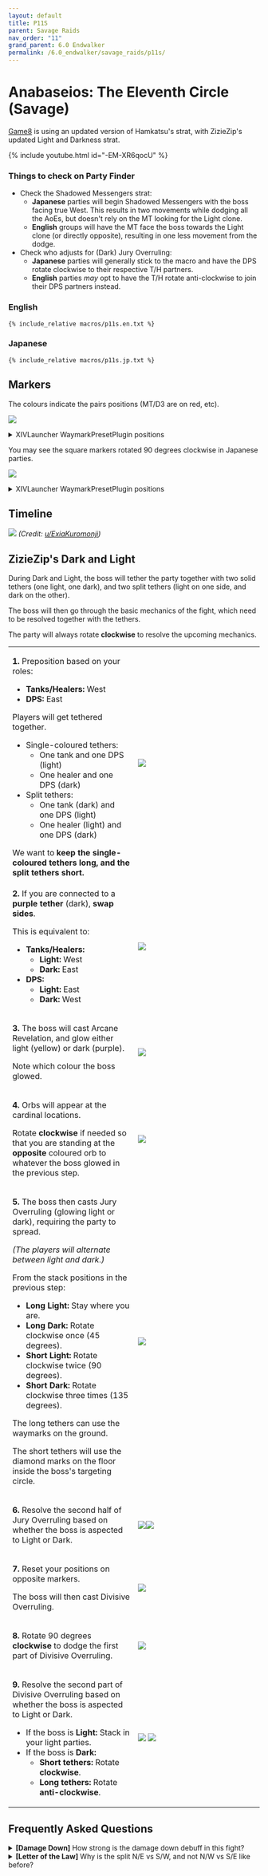 ```yaml
---
layout: default
title: P11S
parent: Savage Raids
nav_order: "11"
grand_parent: 6.0 Endwalker
permalink: /6.0_endwalker/savage_raids/p11s/
---
```


# Anabaseios: The Eleventh Circle (Savage)

[Game8](https://game8.jp/ff14/532825) is using an updated version of Hamkatsu's strat, with ZizieZip's updated Light and Darkness strat.

{% include youtube.html id="-EM-XR6qocU" %}

### Things to check on Party Finder

- Check the Shadowed Messengers strat:
  - **Japanese** parties will begin Shadowed Messengers with the boss facing true West. This results in two movements while dodging all the AoEs, but doesn't rely on the MT looking for the Light clone.
  - **English** groups will have the MT face the boss towards the Light clone (or directly opposite), resulting in one less movement from the dodge.
- Check who adjusts for (Dark) Jury Overruling:
  - **Japanese** parties will generally stick to the macro and have the DPS rotate clockwise to their respective T/H partners.
  - **English** parties *may* opt to have the T/H rotate anti-clockwise to join their DPS partners instead.

### English

```
{% include_relative macros/p11s.en.txt %}
```

### Japanese

```
{% include_relative macros/p11s.jp.txt %}
```

## Markers

The colours indicate the pairs positions (MT/D3 are on red, etc).

![](images/markers.jpg)
<details markdown=block>
<summary>XIVLauncher WaymarkPresetPlugin positions</summary>

```json
{"Name":"P11S","MapID":941,"A":{"X":100.0,"Y":0.0,"Z":87.0,"ID":0,"Active":true},"B":{"X":113.0,"Y":0.0,"Z":100.0,"ID":1,"Active":true},"C":{"X":100.0,"Y":0.0,"Z":113.0,"ID":2,"Active":true},"D":{"X":87.0,"Y":0.0,"Z":100.0,"ID":3,"Active":true},"One":{"X":90.8,"Y":0.0,"Z":90.8,"ID":4,"Active":true},"Two":{"X":109.2,"Y":0.0,"Z":90.8,"ID":5,"Active":true},"Three":{"X":109.2,"Y":0.0,"Z":109.2,"ID":6,"Active":true},"Four":{"X":90.8,"Y":0.0,"Z":109.2,"ID":7,"Active":true}}
```

</details>

You may see the square markers rotated 90 degrees clockwise in Japanese parties.

![](images/markers2.jpg)
<details markdown=block>
<summary>XIVLauncher WaymarkPresetPlugin positions</summary>

```json
{"Name":"P11S (JP)","MapID":941,"A":{"X":100.0,"Y":0.0,"Z":87.0,"ID":0,"Active":true},"B":{"X":113.0,"Y":0.0,"Z":100.0,"ID":1,"Active":true},"C":{"X":100.0,"Y":0.0,"Z":113.0,"ID":2,"Active":true},"D":{"X":87.0,"Y":0.0,"Z":100.0,"ID":3,"Active":true},"One":{"X":109.2,"Y":0.0,"Z":90.8,"ID":4,"Active":true},"Two":{"X":109.2,"Y":0.0,"Z":109.2,"ID":5,"Active":true},"Three":{"X":90.8,"Y":0.0,"Z":109.2,"ID":6,"Active":true},"Four":{"X":90.8,"Y":0.0,"Z":90.8,"ID":7,"Active":true}}
```

</details>

## Timeline
![](https://preview.redd.it/rm6mpxvwhh3b1.png?width=1796&format=png&auto=webp&v=enabled&s=916f64761d5fb5770f590329c1b41cdfc0619b21)
*(Credit: [u/ExiaKuromonji](https://www.reddit.com/r/ffxiv/comments/13xvne7/spoiler_64_p11s_timeline_and_abilities/))*

## ZizieZip's Dark and Light

During Dark and Light, the boss will tether the party together with two solid tethers (one light, one dark), and two split tethers (light on one side, and dark on the other).

The boss will then go through the basic mechanics of the fight, which need to be resolved together with the tethers.

The party will always rotate **clockwise** to resolve the upcoming mechanics.

<table>
  <tr>
    <td width="50%"><p><b>1.</b> Preposition based on your roles:</p>
    <ul><li><b>Tanks/Healers:</b> West</li><li><b>DPS:</b> East</li></ul>
    <p>Players will get tethered together.</p>
    <ul>
      <li>Single-coloured tethers:
        <ul>
          <li>One tank and one DPS (light)</li>
          <li>One healer and one DPS (dark)</li>
        </ul>
      </li>
      <li>Split tethers:
        <ul>
          <li>One tank (dark) and one DPS (light)</li>
          <li>One healer (light) and one DPS (dark)</li>
        </ul>
      </li>
    </ul>
    We want to <b>keep the single-coloured tethers long, and the split tethers short.</b></td>
    <td><img src="images/dark_and_light_01.jpg"></td>
  </tr>
  <tr>
    <td><p><b>2.</b> If you are connected to a <b>purple tether</b> (dark), <b>swap sides</b>.</p>
    <p>This is equivalent to:</p>
    <ul>
      <li><b>Tanks/Healers:</b>
        <ul>
          <li><b>Light:</b> West</li>
          <li><b>Dark:</b> East</li>
        </ul>
      </li>
      <li><b>DPS:</b>
        <ul>
          <li><b>Light:</b> East</li>
          <li><b>Dark:</b> West</li>
        </ul>
      </li>
    </ul>
    </td>
    <td><img src="images/dark_and_light_02.jpg"></td>
  </tr>
  <tr>
    <td><p><b>3.</b> The boss will cast Arcane Revelation, and glow either light (yellow) or dark (purple).</p><p>Note which colour the boss glowed.</p></td>
    <td><img src="images/dark_and_light_03.jpg"></td>
  </tr>
  <tr>
    <td><p><b>4.</b> Orbs will appear at the cardinal locations.</p><p>Rotate <b>clockwise</b> if needed so that you are standing at the <b>opposite</b> coloured orb to whatever the boss glowed in the previous step.</p></td>
    <td><img src="images/dark_and_light_04.jpg"></td>
  </tr>
  <tr>
    <td><p><b>5.</b> The boss then casts Jury Overruling (glowing light or dark), requiring the party to spread.</p>
    <p><em>(The players will alternate between light and dark.)</em></p>
    <p>From the stack positions in the previous step:</p>
    <ul>
      <li><b>Long Light:</b> Stay where you are.</li>
      <li><b>Long Dark:</b> Rotate clockwise once (45 degrees).</li>
      <li><b>Short Light:</b> Rotate clockwise twice (90 degrees).</li>
      <li><b>Short Dark:</b> Rotate clockwise three times (135 degrees).</li>
    </ul>
    <p>The long tethers can use the waymarks on the ground.</p><p>The short tethers will use the diamond marks on the floor inside the boss's targeting circle.</p></td>
    <td><img src="images/dark_and_light_05.jpg"></td>
  </tr>
  <tr>
    <td><p><b>6.</b> Resolve the second half of Jury Overruling based on whether the boss is aspected to Light or Dark.</p></td>
    <td><img src="images/dark_and_light_06a.jpg"><img src="images/dark_and_light_06b.jpg"></td>
  </tr>
  <tr>
    <td><p><b>7.</b> Reset your positions on opposite markers.</p><p>The boss will then cast Divisive Overruling.</p></td>
    <td><img src="images/dark_and_light_07.jpg"></td>
  </tr>
  <tr>
    <td><p><b>8.</b> Rotate 90 degrees <b>clockwise</b> to dodge the first part of Divisive Overruling.</p></td>
    <td><img src="images/dark_and_light_08.jpg"></td>
  </tr>
  <tr>
    <td><p><b>9.</b> Resolve the second part of Divisive Overruling based on whether the boss is aspected to Light or Dark.</p>
    <ul><li>If the boss is <b>Light:</b> Stack in your light parties.</li>
    <li>If the boss is <b>Dark:</b>
      <ul>
        <li><b>Short tethers:</b> Rotate <b>clockwise</b>.</li>
        <li><b>Long tethers:</b> Rotate <b>anti-clockwise</b>.</li>
      </ul>
    </li></ul></td>
    <td><img src="images/dark_and_light_09a.jpg">
    <img src="images/dark_and_light_09b.jpg"></td>
  </tr>
</table>

## Frequently Asked Questions

<details markdown=block>
<summary><b>[Damage Down]</b> How strong is the damage down debuff in this fight?</summary>
<table>
  <tr><td><p>The Damage Down debuff in this phase lowers a player's damage by <b>39%</b>.</p></td></tr>
</table>
</details>
<details markdown=block>
<summary><b>[Letter of the Law]</b> Why is the split N/E vs S/W, and not N/W vs S/E like before?</summary>
<table>
  <tr><td><p>This is because the logic is "from your base positions, rotate clockwise as needed".</p><p>For most other mechanics, the base positions are E/W, which means the MT group takes W or N, while the ST group takes E or S.</p><p>With Letter of the Law, the "natural" position there (supposedly) is the usual "tanks North, party South". By then applying the same logic above, you then get "tanks N or E, party S or W".</p></td></tr>
</table>
</details>